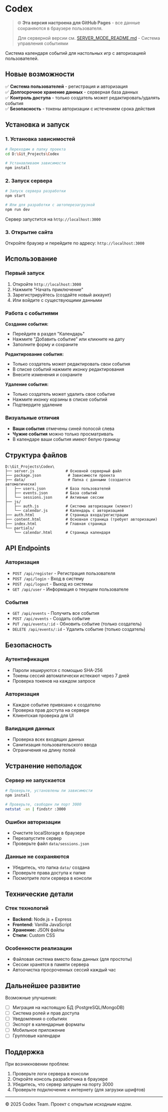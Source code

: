 # Codex

> 🌐 **Эта версия настроена для GitHub Pages** - все данные сохраняются в браузере пользователя.
> 
> Для серверной версии см. [SERVER_MODE_README.md](SERVER_MODE_README.md) - Система управления событиями

Система календаря событий для настольных игр с авторизацией пользователей.

## Новые возможности

✅ **Система пользователей** - регистрация и авторизация  
✅ **Долгосрочное хранение данных** - серверная база данных  
✅ **Контроль доступа** - только создатель может редактировать/удалять события  
✅ **Безопасность** - токены авторизации с истечением срока действия  

## Установка и запуск

### 1. Установка зависимостей

```bash
# Переходим в папку проекта
cd D:\Git_Projects\Codex

# Устанавливаем зависимости
npm install
```

### 2. Запуск сервера

```bash
# Запуск сервера разработки
npm start

# Или для разработки с автоперезагрузкой
npm run dev
```

Сервер запустится на `http://localhost:3000`

### 3. Открытие сайта

Откройте браузер и перейдите по адресу: `http://localhost:3000`

## Использование

### Первый запуск

1. Откройте `http://localhost:3000`
2. Нажмите "Начать приключение"
3. Зарегистрируйтесь (создайте новый аккаунт)
4. Или войдите с существующими данными

### Работа с событиями

**Создание события:**
- Перейдите в раздел "Календарь"
- Нажмите "Добавить событие" или кликните на дату
- Заполните форму и сохраните

**Редактирование события:**
- Только создатель может редактировать свои события
- В списке событий нажмите иконку редактирования
- Внесите изменения и сохраните

**Удаление события:**
- Только создатель может удалить свое событие
- Нажмите иконку корзины в списке событий
- Подтвердите удаление

### Визуальные отличия

- **Ваши события** отмечены синей полосой слева
- **Чужие события** можно только просматривать
- В календаре ваши события имеют белую границу

## Структура файлов

```
D:\Git_Projects\Codex\
├── server.js              # Основной серверный файл
├── package.json            # Зависимости проекта
├── data/                   # Папка с данными (создается автоматически)
│   ├── users.json         # База пользователей
│   ├── events.json        # База событий
│   └── sessions.json      # Активные сессии
├── js/
│   ├── auth.js            # Система авторизации (клиент)
│   └── calendar.js        # Календарь с авторизацией
├── auth.html              # Страница входа/регистрации
├── content.html           # Основная страница (требует авторизации)
├── index.html             # Главная страница
└── partials/
    └── calendar.html      # Страница календаря
```

## API Endpoints

### Авторизация
- `POST /api/register` - Регистрация пользователя
- `POST /api/login` - Вход в систему
- `POST /api/logout` - Выход из системы
- `GET /api/user` - Информация о текущем пользователе

### События
- `GET /api/events` - Получить все события
- `POST /api/events` - Создать событие
- `PUT /api/events/:id` - Обновить событие (только создатель)
- `DELETE /api/events/:id` - Удалить событие (только создатель)

## Безопасность

### Аутентификация
- Пароли хешируются с помощью SHA-256
- Токены сессий автоматически истекают через 7 дней
- Проверка токенов на каждом запросе

### Авторизация
- Каждое событие привязано к создателю
- Проверка прав доступа на сервере
- Клиентская проверка для UI

### Валидация данных
- Проверка всех входящих данных
- Санитизация пользовательского ввода
- Ограничения на длину полей

## Устранение неполадок

### Сервер не запускается
```bash
# Проверьте, установлены ли зависимости
npm install

# Проверьте, свободен ли порт 3000
netstat -an | findstr :3000
```

### Ошибки авторизации
- Очистите localStorage в браузере
- Перезапустите сервер
- Проверьте файл `data/sessions.json`

### Данные не сохраняются
- Убедитесь, что папка `data/` создана
- Проверьте права доступа к папке
- Посмотрите логи сервера в консоли

## Технические детали

### Стек технологий
- **Backend:** Node.js + Express
- **Frontend:** Vanilla JavaScript
- **Хранение:** JSON файлы
- **Стили:** Custom CSS

### Особенности реализации
- Файловая система вместо базы данных (для простоты)
- Сессии хранятся в памяти сервера
- Автоочистка просроченных сессий каждый час

## Дальнейшее развитие

Возможные улучшения:
- [ ] Миграция на настоящую БД (PostgreSQL/MongoDB)
- [ ] Система ролей и прав доступа
- [ ] Уведомления о событиях
- [ ] Экспорт в календарные форматы
- [ ] Мобильное приложение
- [ ] Групповые календари

## Поддержка

При возникновении проблем:
1. Проверьте логи сервера в консоли
2. Откройте консоль разработчика в браузере
3. Убедитесь, что сервер запущен на порту 3000
4. Проверьте подключение к интернету (для загрузки шрифтов)

---

© 2025 Codex Team. Проект с открытым исходным кодом.
